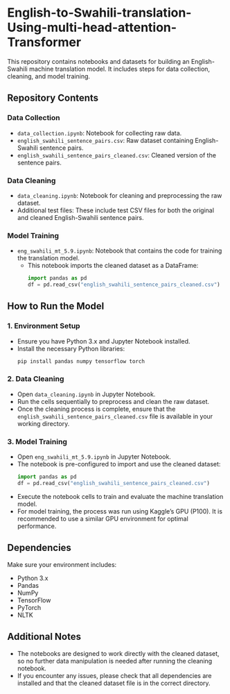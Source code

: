 # English-to-Swahili-translation-Using-multi-head-attention-Transformer

This repository contains notebooks and datasets for building an English-Swahili machine translation model. It includes steps for data collection, cleaning, and model training.

## Repository Contents

### Data Collection
- `data_collection.ipynb`: Notebook for collecting raw data.
- `english_swahili_sentence_pairs.csv`: Raw dataset containing English-Swahili sentence pairs.
- `english_swahili_sentence_pairs_cleaned.csv`: Cleaned version of the sentence pairs.

### Data Cleaning
- `data_cleaning.ipynb`: Notebook for cleaning and preprocessing the raw dataset.
- Additional test files: These include test CSV files for both the original and cleaned English-Swahili sentence pairs.

### Model Training
- `eng_swahili_mt_5.9.ipynb`: Notebook that contains the code for training the translation model.
  - This notebook imports the cleaned dataset as a DataFrame:
    ```python
    import pandas as pd
    df = pd.read_csv("english_swahili_sentence_pairs_cleaned.csv")
    ```
    
## How to Run the Model

### 1. Environment Setup
- Ensure you have Python 3.x and Jupyter Notebook installed.
- Install the necessary Python libraries:
  ```bash
  pip install pandas numpy tensorflow torch
  ```

### 2. Data Cleaning
- Open `data_cleaning.ipynb` in Jupyter Notebook.
- Run the cells sequentially to preprocess and clean the raw dataset.
- Once the cleaning process is complete, ensure that the `english_swahili_sentence_pairs_cleaned.csv` file is available in your working directory.

### 3. Model Training
- Open `eng_swahili_mt_5.9.ipynb` in Jupyter Notebook.
- The notebook is pre-configured to import and use the cleaned dataset:
  ```python
  import pandas as pd
  df = pd.read_csv("english_swahili_sentence_pairs_cleaned.csv")
  ```
- Execute the notebook cells to train and evaluate the machine translation model.
- For model training, the process was run using Kaggle’s GPU (P100). It is recommended to use a similar GPU environment for optimal performance.

## Dependencies

Make sure your environment includes:
- Python 3.x
- Pandas
- NumPy
- TensorFlow
- PyTorch
- NLTK


## Additional Notes

- The notebooks are designed to work directly with the cleaned dataset, so no further data manipulation is needed after running the cleaning notebook.
- If you encounter any issues, please check that all dependencies are installed and that the cleaned dataset file is in the correct directory.

